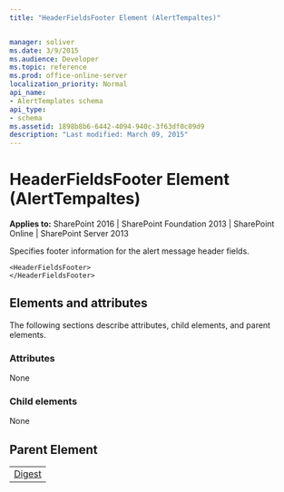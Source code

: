 ```yaml
---
title: "HeaderFieldsFooter Element (AlertTempaltes)"


manager: soliver
ms.date: 3/9/2015
ms.audience: Developer
ms.topic: reference
ms.prod: office-online-server
localization_priority: Normal
api_name:
- AlertTemplates schema
api_type:
- schema
ms.assetid: 1898b8b6-6442-4094-940c-3f63df0c09d9
description: "Last modified: March 09, 2015"
---
```


# HeaderFieldsFooter Element (AlertTempaltes)

 
  
 **Applies to:** SharePoint 2016 | SharePoint Foundation 2013 | SharePoint Online | SharePoint Server 2013
  
Specifies footer information for the alert message header fields.
  
```
<HeaderFieldsFooter>
</HeaderFieldsFooter>
```

## Elements and attributes

The following sections describe attributes, child elements, and parent elements.

### Attributes

None
  
### Child elements

None
  
## Parent Element

||
|:-----|
|[Digest](digest-element-alerttemplates.md)|
   

